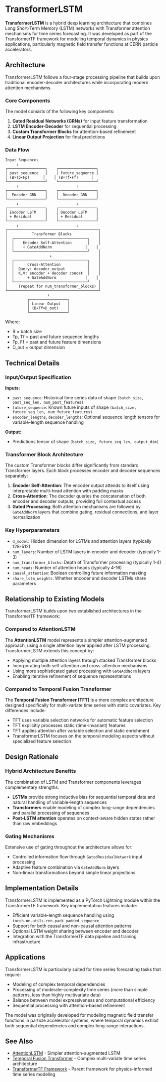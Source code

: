 # TransformerLSTM

**TransformerLSTM** is a hybrid deep learning architecture that combines Long Short-Term Memory (LSTM) networks with Transformer attention mechanisms for time series forecasting. It was developed as part of the TransformerTF framework for modeling temporal dynamics in physics applications, particularly magnetic field transfer functions at CERN particle accelerators.

## Architecture

TransformerLSTM follows a four-stage processing pipeline that builds upon traditional encoder-decoder architectures while incorporating modern attention mechanisms.

### Core Components

The model consists of the following key components:

1. **Gated Residual Networks (GRNs)** for input feature transformation
2. **LSTM Encoder-Decoder** for sequential processing  
3. **Custom Transformer Blocks** for attention-based refinement
4. **Linear Output Projection** for final predictions

### Data Flow

```
Input Sequences
     ↓
┌─────────────────┐    ┌─────────────────┐
│ past_sequence   │    │ future_sequence │
│ (B×Tp×Fp)      │    │ (B×Tf×Ff)      │
└─────────────────┘    └─────────────────┘
     ↓                          ↓
┌─────────────────┐    ┌─────────────────┐
│  Encoder GRN    │    │  Decoder GRN    │
└─────────────────┘    └─────────────────┘
     ↓                          ↓
┌─────────────────┐    ┌─────────────────┐
│ Encoder LSTM    │    │ Decoder LSTM    │
│ + Residual      │    │ + Residual      │
└─────────────────┘    └─────────────────┘
     ↓                          ↓
┌─────────────────────────────────────────┐
│           Transformer Blocks            │
│  ┌─────────────────────────────────┐    │
│  │    Encoder Self-Attention       │    │
│  │    + GateAddNorm               │    │
│  └─────────────────────────────────┘    │
│                   ↓                     │
│  ┌─────────────────────────────────┐    │
│  │      Cross-Attention            │    │
│  │  Query: decoder_output          │    │
│  │  K,V: encoder + decoder concat  │    │
│  │      + GateAddNorm             │    │
│  └─────────────────────────────────┘    │
│     (repeat for num_transformer_blocks) │
└─────────────────────────────────────────┘
                   ↓
          ┌─────────────────┐
          │ Linear Output   │
          │ (B×Tf×D_out)    │
          └─────────────────┘
```

Where:
- B = batch size
- Tp, Tf = past and future sequence lengths  
- Fp, Ff = past and future feature dimensions
- D_out = output dimension

## Technical Details

### Input/Output Specification

**Inputs:**
- `past_sequence`: Historical time series data of shape `(batch_size, past_seq_len, num_past_features)`
- `future_sequence`: Known future inputs of shape `(batch_size, future_seq_len, num_future_features)`  
- `encoder_lengths`, `decoder_lengths`: Optional sequence length tensors for variable-length sequence handling

**Output:**
- Predictions tensor of shape `(batch_size, future_seq_len, output_dim)`

### Transformer Block Architecture

The custom Transformer blocks differ significantly from standard Transformer layers. Each block processes encoder and decoder sequences separately:

1. **Encoder Self-Attention**: The encoder output attends to itself using interpretable multi-head attention with padding masks
2. **Cross-Attention**: The decoder queries the concatenation of both encoder and decoder outputs, providing full contextual access
3. **Gated Processing**: Both attention mechanisms are followed by `GateAddNorm` layers that combine gating, residual connections, and layer normalization

### Key Hyperparameters

- `d_model`: Hidden dimension for LSTMs and attention layers (typically 128-512)
- `num_layers`: Number of LSTM layers in encoder and decoder (typically 1-3)
- `num_transformer_blocks`: Depth of Transformer processing (typically 1-4)
- `num_heads`: Number of attention heads (typically 4-16)
- `causal_attention`: Boolean controlling future information masking
- `share_lstm_weights`: Whether encoder and decoder LSTMs share parameters

## Relationship to Existing Models

TransformerLSTM builds upon two established architectures in the TransformerTF framework:

### Compared to AttentionLSTM

The **AttentionLSTM** model represents a simpler attention-augmented approach, using a single attention layer applied after LSTM processing. TransformerLSTM extends this concept by:

- Applying multiple attention layers through stacked Transformer blocks
- Incorporating both self-attention and cross-attention mechanisms  
- Using more sophisticated gated processing with `GateAddNorm` layers
- Enabling iterative refinement of sequence representations

### Compared to Temporal Fusion Transformer

The **Temporal Fusion Transformer (TFT)** is a more complex architecture designed specifically for multi-variate time series with static covariates. Key differences include:

- TFT uses variable selection networks for automatic feature selection
- TFT explicitly processes static (time-invariant) features
- TFT applies attention after variable selection and static enrichment
- TransformerLSTM focuses on the temporal modeling aspects without specialized feature selection

## Design Rationale

### Hybrid Architecture Benefits

The combination of LSTM and Transformer components leverages complementary strengths:

- **LSTMs** provide strong inductive bias for sequential temporal data and natural handling of variable-length sequences
- **Transformers** enable modeling of complex long-range dependencies and parallel processing of sequences
- **Post-LSTM attention** operates on context-aware hidden states rather than raw embeddings

### Gating Mechanisms

Extensive use of gating throughout the architecture allows for:
- Controlled information flow through `GatedResidualNetwork` input processing
- Adaptive feature combination via `GateAddNorm` layers
- Non-linear transformations beyond simple linear projections

## Implementation Details

TransformerLSTM is implemented as a PyTorch Lightning module within the TransformerTF framework. Key implementation features include:

- Efficient variable-length sequence handling using `torch.nn.utils.rnn.pack_padded_sequence`
- Support for both causal and non-causal attention patterns
- Optional LSTM weight sharing between encoder and decoder
- Integration with the TransformerTF data pipeline and training infrastructure

## Applications

TransformerLSTM is particularly suited for time series forecasting tasks that require:
- Modeling of complex temporal dependencies
- Processing of moderate-complexity time series (more than simple patterns, less than highly multivariate data)
- Balance between model expressiveness and computational efficiency
- Sequential processing with attention-based refinement

The model was originally developed for modeling magnetic field transfer functions in particle accelerator systems, where temporal dynamics exhibit both sequential dependencies and complex long-range interactions.

## See Also

- [AttentionLSTM](transformertf/models/attention_lstm/) - Simpler attention-augmented LSTM
- [Temporal Fusion Transformer](transformertf/models/temporal_fusion_transformer/) - Complex multi-variate time series architecture
- [TransformerTF Framework](.) - Parent framework for physics-informed time series modeling